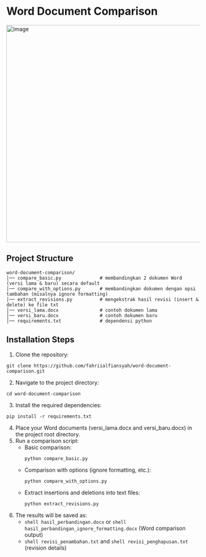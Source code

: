 # Word Document Comparison

<img width="1682" height="567" alt="image" src="https://github.com/user-attachments/assets/8c31e3cc-7844-4c93-b74b-98628aa8c604" />

## Project Structure
```
word-document-comparison/
│── compare_basic.py              # membandingkan 2 dokumen Word (versi lama & baru) secara default
│── compare_with_options.py       # membandingkan dokumen dengan opsi tambahan (misalnya ignore formatting)
│── extract_revisions.py          # mengekstrak hasil revisi (insert & delete) ke file txt
│── versi_lama.docx               # contoh dokumen lama
│── versi_baru.docx               # contoh dokumen baru
│── requirements.txt              # dependensi python
```

## Installation Steps
1. Clone the repository:
```shell
git clone https://github.com/fahriialfiansyah/word-document-comparison.git
```
2. Navigate to the project directory:
```shell
cd word-document-comparison
```
3. Install the required dependencies:
```shell
pip install -r requirements.txt
```
4. Place your Word documents (versi_lama.docx and versi_baru.docx) in the project root directory.
5. Run a comparison script:
    - Basic comparison:
      ```shell
      python compare_basic.py
      ```
    - Comparison with options (ignore formatting, etc.):
      ```shell
      python compare_with_options.py
      ```
    - Extract insertions and deletions into text files:
      ```shell
      python extract_revisions.py
      ```
6. The results will be saved as:
   - ```shell hasil_perbandingan.docx``` or ```shell hasil_perbandingan_ignore_formatting.docx``` (Word comparison output)
   - ```shell revisi_penambahan.txt``` and ```shell revisi_penghapusan.txt``` (revision details)
